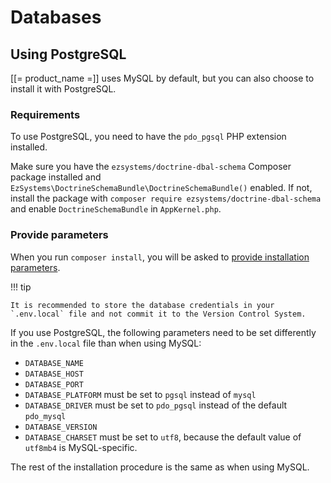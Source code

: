 # Databases

## Using PostgreSQL

[[= product_name =]] uses MySQL by default, but you can also choose to install it with PostgreSQL.

### Requirements

To use PostgreSQL, you need to have the `pdo_pgsql` PHP extension installed.

Make sure you have the `ezsystems/doctrine-dbal-schema` Composer package installed
and `EzSystems\DoctrineSchemaBundle\DoctrineSchemaBundle()` enabled.
If not, install the package with `composer require ezsystems/doctrine-dbal-schema`
and enable `DoctrineSchemaBundle` in `AppKernel.php`.

### Provide parameters

When you run `composer install`, you will be asked to [provide installation parameters](../getting_started/install_ez_platform.md#change-installation-parameters).

!!! tip

    It is recommended to store the database credentials in your `.env.local` file and not commit it to the Version Control System.

If you use PostgreSQL, the following parameters need to be set differently in the `.env.local` file than when using MySQL:

- `DATABASE_NAME`
- `DATABASE_HOST`
- `DATABASE_PORT`
- `DATABASE_PLATFORM` must be set to `pgsql` instead of `mysql`
- `DATABASE_DRIVER` must be set to `pdo_pgsql` instead of the default `pdo_mysql`
- `DATABASE_VERSION`
- `DATABASE_CHARSET` must be set to `utf8`, because the default value of `utf8mb4` is MySQL-specific.

The rest of the installation procedure is the same as when using MySQL.
